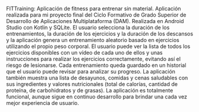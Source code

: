 FITTraining: Aplicación de fitness para entrenar sin material. Aplicación realizada para mi proyecto final del Ciclo Formativo de Grado Superior de Desarrollo de Aplicaciones Multiplataforma (DAM). Realizada en Android Studio con Kotlin y SQLite.
El usuario selecciona la duración de los entrenamientos, la duración de los ejercicios y la duración de los descansos y la aplicación genera un entrenamiento aleatorio basado en ejercicios utilizando el propio peso corporal. El usuario puede ver la lista de todos los ejercicios disponibles con un vídeo de cada uno de ellos y unas instrucciones para realizar los ejercicios correctamente, evitando así el riesgo de lesionarse. Cada entrenamiento queda guardado en un historial que el usuario puede revisar para analizar su progreso. La aplicación también muestra una lista de desayunos, comidas y cenas saludables con sus ingredientes y valores nutricionales (total de calorías, cantidad de proteína, de carbohidratos y de grasas). 
La aplicación es totalmente funcional, aunque sigue en continuo desarrollo para brindar una cada vez mejor experiencia de usuario.
